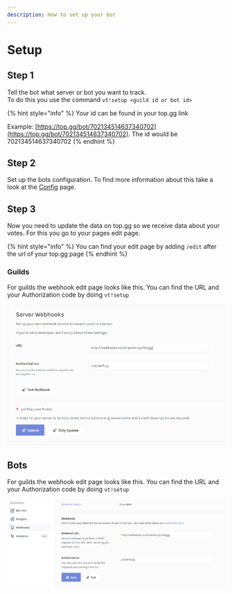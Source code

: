 ```yaml
---
description: How to set up your bot
---
```


# Setup

## Step 1

Tell the bot what server or bot you want to track.  
To do this you use the command `vt!setup <guild id or bot id>`

{% hint style="info" %}
 Your id can be found in your top.gg link

Example: [https://top.gg/bot/702134514637340702](https://top.gg/bot/702134514637340702). The id would be 702134514637340702
{% endhint %}

## Step 2

Set up the bots configuration. To find more information about this take a look at the [Config](config.md#usage) page.

## Step 3

Now you need to update the data on top.gg so we receive data about your votes. For this you go to your pages edit page.

{% hint style="info" %}
You can find your edit page by adding `/edit` after the url of your top.gg page
{% endhint %}

### Guilds

For guilds the webhook edit page looks like this. You can find the URL and your Authorization code by doing `vt!setup`

![Guild Webhooks](../.gitbook/assets/screenshot_1.png)

## Bots

For guilds the webhook edit page looks like this. You can find the URL and your Authorization code by doing `vt!setup`

![Bot Webhooks](../.gitbook/assets/screenshot_2.png)



